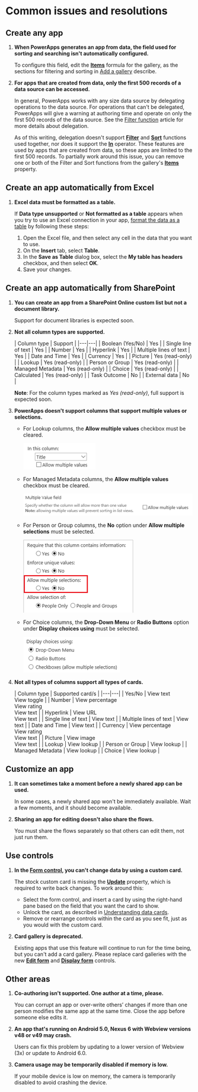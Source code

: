 <properties
	pageTitle="Common issues and resolutions | Microsoft PowerApps"
	description="Read about PowerApps issues and resolutions"
	services=""
	suite="powerapps"
	documentationCenter="na"
	authors="MandiOhlinger"
	manager="erikre"
	editor=""
	tags=""/>

<tags
   ms.service="powerapps"
   ms.devlang="na"
   ms.topic="article"
   ms.tgt_pltfrm="na"
   ms.workload="na"
   ms.date="06/01/2016"
   ms.author="mandia"/>

# Common issues and resolutions

## Create any app

1.  **When PowerApps generates an app from data, the field used for sorting and searching isn't automatically configured.**

	To configure this field, edit the **[Items](controls/properties-core.md)** formula for the gallery, as the sections for filtering and sorting in [Add a gallery](add-gallery.md) describe.

1. **For apps that are created from data, only the first 500 records of a data source can be accessed.**

	In general, PowerApps works with any size data source by delegating operations to the data source. For operations that can't be delegated, PowerApps will give a warning at authoring time and operate on only the first 500 records of the data source.  See the [Filter function](functions/function-filter-lookup.md) article for more details about delegation.  

	As of this writing, delegation doesn't support **[Filter](functions/function-filter-lookup.md)** and **[Sort](functions/function-sort.md)** functions used together, nor does it support the **[In](functions/operators.md#in-and-exactin-operators)** operator. These features are used by apps that are created from data, so these apps are limited to the first 500 records. To partially work around this issue, you can remove one or both of the Filter and Sort functions from the gallery's **[Items](controls/properties-core.md)** property.

## Create an app automatically from Excel

1. **Excel data must be formatted as a table.**

	If **Data type unsupported** or **Not formatted as a table** appears when you try to use an Excel connection in your app, [format the data as a table](https://support.office.com/article/Format-an-Excel-table-6789619F-C889-495C-99C2-2F971C0E2370) by following these steps:

	1. Open the Excel file, and then select any cell in the data that you want to use.
	1. On the **Insert** tab, select **Table**.
	1. In the **Save as Table** dialog box, select the **My table has headers** checkbox, and then select **OK**.
	1. Save your changes.

## Create an app automatically from SharePoint

1. **You can create an app from a SharePoint Online custom list but not a document library.**

	Support for document libraries is expected soon.

1. **Not all column types are supported.**

	| Column type | Support |
|---|---|
| Boolean (Yes/No) | Yes |
| Single line of text | Yes |
| Number | Yes |
| Hyperlink | Yes |
| Multiple lines of text | Yes |
| Date and Time | Yes |
| Currency | Yes |
| Picture | Yes (read-only) |
| Lookup | Yes (read-only) |
| Person or Group | Yes (read-only) |
| Managed Metadata | Yes (read-only) |
| Choice | Yes (read-only) |
| Calculated | Yes (read-only) |
| Task Outcome | No |
| External data | No |

	**Note**: For the column types marked as *Yes (read-only)*, full support is expected soon.

1. **PowerApps doesn't support columns that support multiple values or selections.**

	- For Lookup columns, the **Allow multiple values** checkbox must be cleared.

		![Display choices](./media/common-issues-and-resolutions/lookup.png)

	- For Managed Metadata columns, the **Allow multiple values** checkbox must be cleared.

		![Display choices](./media/common-issues-and-resolutions/metadata.png)

	- For Person or Group columns, the **No** option under **Allow multiple selections** must be selected.

		![Display choices](./media/common-issues-and-resolutions/person-group.png)

	- For Choice columns, the **Drop-Down Menu** or **Radio Buttons** option under **Display choices using** must be selected.

		![Display choices](./media/common-issues-and-resolutions/choice.png)

1. **Not all types of columns support all types of cards.**  

	| Column type | Supported card/s |
|---|---|
| Yes/No | View text <br/>View toggle |
| Number | View percentage <br/>View rating <br/>View text |
| Hyperlink | View URL <br/>View text |
| Single line of text | View text |
| Multiple lines of text | View text |
| Date and Time | View text |
| Currency | View percentage <br/>View rating <br/>View text |
| Picture | View image <br/>View text |
| Lookup | View lookup |
| Person or Group | View lookup |
| Managed Metadata | View lookup |
| Choice | View lookup |

## Customize an app

1. **It can sometimes take a moment before a newly shared app can be used.**

	In some cases, a newly shared app won't be immediately available.  Wait a few moments, and it should become available.

1. **Sharing an app for editing doesn't also share the flows.**

	You must share the flows separately so that others can edit them, not just run them.

## Use controls

1. **In the [Form control](controls/control-form-detail.md), you can't change data by using a custom card.**

	The stock custom card is missing the **[Update](controls/control-card.md)** property, which is required to write back changes. To work around this:
	- Select the form control, and insert a card by using the right-hand pane based on the field that you want the card to show.  
	- Unlock the card, as described in [Understanding data cards](working-with-cards.md#unlock-a-card).
	- Remove or rearrange controls within the card as you see fit, just as you would with the custom card.   

1. **Card gallery is deprecated.**

	Existing apps that use this feature will continue to run for the time being, but you can't add a card gallery. Please replace card galleries with the new **[Edit form](controls/control-form-detail.md)** and **[Display form](controls/control-form-detail.md)** controls.

## Other areas

1. **Co-authoring isn't supported. One author at a time, please.**

	You can corrupt an app or over-write others’ changes if more than one person modifies the same app at the same time. Close the app before someone else edits it.

1. **An app that's running on Android 5.0, Nexus 6 with Webview versions v48 or v49 may crash.**

	Users can fix this problem by updating to a lower version of Webview (3x) or update to Android 6.0.

1. **Camera usage may be temporarily disabled if memory is low.**

	If your mobile device is low on memory, the camera is temporarily disabled to avoid crashing the device.
